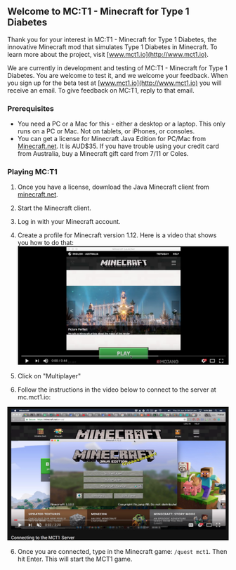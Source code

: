 ## Welcome to MC:T1 - Minecraft for Type 1 Diabetes

Thank you for your interest in MC:T1 - Minecraft for Type 1 Diabetes, the innovative Minecraft mod that simulates Type 1 Diabetes in Minecraft. To learn more about the project, visit [www.mct1.io](http://www.mct1.io).

We are currently in development and testing of MC:T1 - Minecraft for Type 1 Diabetes. You are welcome to test it, and we welcome your feedback. When you sign up for the beta test at [www.mct1.io](http://www.mct1.io) you will receive an email. To give feedback on MC:T1, reply to that email.

### Prerequisites

* You need a PC or a Mac for this - either a desktop or a laptop. This only runs on a PC or Mac. Not on tablets, or iPhones, or consoles.
* You can get a license for Minecraft Java Edition for PC/Mac from [Minecraft.net](https://www.minecraft.net). It is AUD$35. If you have trouble using your credit card from Australia, buy a Minecraft gift card from 7/11 or Coles.

### Playing MC:T1

1. Once you have a license, download the Java Minecraft client from [minecraft.net](https://minecraft.net).
2. Start the Minecraft client.
3. Log in with your Minecraft account.
4. Create a profile for Minecraft version 1.12. Here is a video that shows you how to do that:
[![YouTube instructional video](profile_vid.png)](https://www.youtube.com/watch?v=OZZlLqkapk0)

5. Click on "Multiplayer"
6. Follow the instructions in the video below to connect to the server at mc.mct1.io:

[![YouTube instructional video](youtube.png)](https://www.youtube.com/watch?v=0g5qL8bC2TA)

6. Once you are connected, type in the Minecraft game: `/quest mct1`. Then hit Enter. This will start the MCT1 game.

<!-- start Mixpanel --><script type="text/javascript">(function(e,a){if(!a.__SV){var b=window;try{var c,l,i,j=b.location,g=j.hash;c=function(a,b){return(l=a.match(RegExp(b+"=([^&]*)")))?l[1]:null};g&&c(g,"state")&&(i=JSON.parse(decodeURIComponent(c(g,"state"))),"mpeditor"===i.action&&(b.sessionStorage.setItem("_mpcehash",g),history.replaceState(i.desiredHash||"",e.title,j.pathname+j.search)))}catch(m){}var k,h;window.mixpanel=a;a._i=[];a.init=function(b,c,f){function e(b,a){var c=a.split(".");2==c.length&&(b=b[c[0]],a=c[1]);b[a]=function(){b.push([a].concat(Array.prototype.slice.call(arguments,
0)))}}var d=a;"undefined"!==typeof f?d=a[f]=[]:f="mixpanel";d.people=d.people||[];d.toString=function(b){var a="mixpanel";"mixpanel"!==f&&(a+="."+f);b||(a+=" (stub)");return a};d.people.toString=function(){return d.toString(1)+".people (stub)"};k="disable time_event track track_pageview track_links track_forms register register_once alias unregister identify name_tag set_config reset people.set people.set_once people.unset people.increment people.append people.union people.track_charge people.clear_charges people.delete_user".split(" ");
for(h=0;h<k.length;h++)e(d,k[h]);a._i.push([b,c,f])};a.__SV=1.2;b=e.createElement("script");b.type="text/javascript";b.async=!0;b.src="undefined"!==typeof MIXPANEL_CUSTOM_LIB_URL?MIXPANEL_CUSTOM_LIB_URL:"file:"===e.location.protocol&&"//cdn.mxpnl.com/libs/mixpanel-2-latest.min.js".match(/^\/\//)?"https://cdn.mxpnl.com/libs/mixpanel-2-latest.min.js":"//cdn.mxpnl.com/libs/mixpanel-2-latest.min.js";c=e.getElementsByTagName("script")[0];c.parentNode.insertBefore(b,c)}})(document,window.mixpanel||[]);
mixpanel.init("bd27ddbb56e9feb71f7a0c8c12cbea6c");mixpanel.track("MCT1_TESTING_INSTRUCTIONS_HIT");</script><!-- end Mixpanel -->
